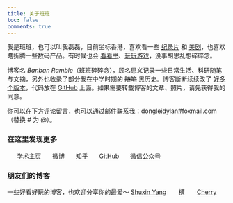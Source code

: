 ```yaml
---
title: 关于班班
toc: false
comments: true
---
```

我是班班，也可以叫我磊磊，目前坐标香港，喜欢看一些 [纪录片](/posts/546f324b/) 和 [美剧](/posts/f90d4bca)，也喜欢瞎折腾一些数码产品。有时候也会 [看看书](/books/)、[玩玩游戏](/games/)，没事胡思乱想碎碎念。

博客名 *Banban Ramble*（班班碎碎念），顾名思义记录一些日常生活、科研随笔与文摘，另外也收录了部分我在中学时期的 ~~随笔~~ 黑历史。博客断断续续改了 [好多个版本](/posts/82ef8c2e/)，代码放在 [GitHub](https://github.com/dongleizhang/blog) 上面。如果需要转载博客的文章、照片，请先获得我的同意。

你可以在下方评论留言，也可以通过邮件联系我：dongleidylan#foxmail.com（替换 # 为 @）。

### 在这里发现更多
　<i class="fa fa-fw fa-home"></i>&nbsp;&nbsp;[学术主页](https://dongleizhang.com "@Donglei Zhang")
　<i class="fa fa-fw fa-weibo"></i>&nbsp;&nbsp;[微博](https://www.weibo.com/prczdl "@班班_Dylan")
　<i class="fa fa-fw fa-custom zhihu"></i>&nbsp;&nbsp;[知乎](https://www.zhihu.com/people/ZhangDylan "@班班")
　<i class="fa fa-fw fa-github"></i>&nbsp;&nbsp;[GitHub](https://github.com/dldylan "@dldylan")
　<i class="fa fa-fw fa-weixin"></i>&nbsp;&nbsp;<a data-fancybox="gallery" href="https://banbanramble-1256060851.cos.ap-shanghai.myqcloud.com/img/wechat_platform.jpg" title="@班班碎碎念">微信公众号</a>
　
### 朋友们的博客
一些好看好玩的博客，也欢迎分享你的最爱～
[Shuxin Yang](http://shuxinyang.com)　　[槽](https://miyehn.me/blog/)　　[Cherry](https://cherryblog.site)